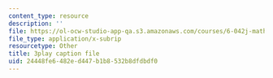 ```yaml
---
content_type: resource
description: ''
file: https://ol-ocw-studio-app-qa.s3.amazonaws.com/courses/6-042j-mathematics-for-computer-science-spring-2015/24448fe6482ed447b1b8532b8dfdbdf0_gFD1Lp6zK3w.srt
file_type: application/x-subrip
resourcetype: Other
title: 3play caption file
uid: 24448fe6-482e-d447-b1b8-532b8dfdbdf0
---
```

